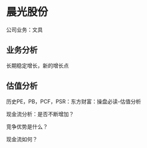 # 晨光股份

公司业务：文具

## 业务分析

长期稳定增长，新的增长点

## 估值分析

历史PE，PB，PCF，PSR：东方财富：操盘必读-估值分析

现金流分析：是否不断增加？

竞争优势是什么？

现金流如何？
